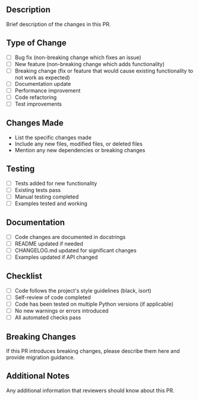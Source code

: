 ## Description
Brief description of the changes in this PR.

## Type of Change
- [ ] Bug fix (non-breaking change which fixes an issue)
- [ ] New feature (non-breaking change which adds functionality)
- [ ] Breaking change (fix or feature that would cause existing functionality to not work as expected)
- [ ] Documentation update
- [ ] Performance improvement
- [ ] Code refactoring
- [ ] Test improvements

## Changes Made
- List the specific changes made
- Include any new files, modified files, or deleted files
- Mention any new dependencies or breaking changes

## Testing
- [ ] Tests added for new functionality
- [ ] Existing tests pass
- [ ] Manual testing completed
- [ ] Examples tested and working

## Documentation
- [ ] Code changes are documented in docstrings
- [ ] README updated if needed
- [ ] CHANGELOG.md updated for significant changes
- [ ] Examples updated if API changed

## Checklist
- [ ] Code follows the project's style guidelines (black, isort)
- [ ] Self-review of code completed
- [ ] Code has been tested on multiple Python versions (if applicable)
- [ ] No new warnings or errors introduced
- [ ] All automated checks pass

## Breaking Changes
If this PR introduces breaking changes, please describe them here and provide migration guidance.

## Additional Notes
Any additional information that reviewers should know about this PR.